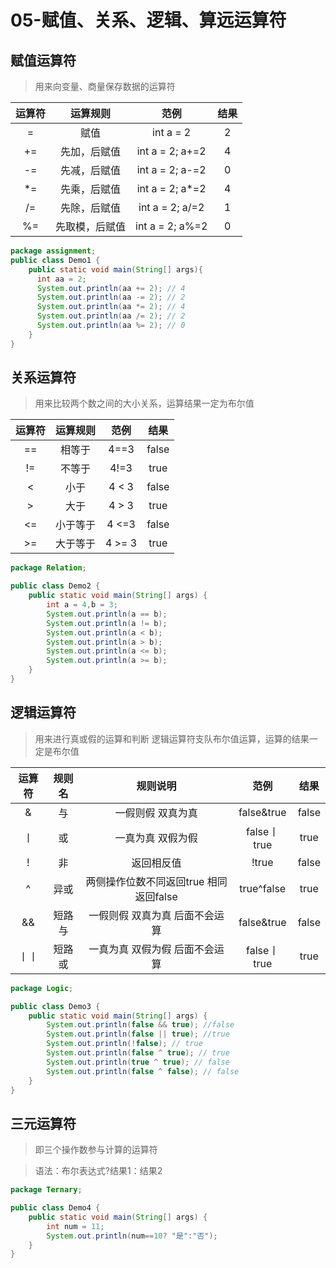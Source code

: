 # 05-赋值、关系、逻辑、算远运算符
## 赋值运算符
> 用来向变量、商量保存数据的运算符

| 运算符 | 运算规则 | 范例 | 结果 |
| :----: | :-----: | :---: | :---: |
| = | 赋值 | int a = 2 | 2 |
| += | 先加，后赋值 | int a = 2; a+=2 | 4 |
| -= | 先减，后赋值 | int a = 2; a-=2 | 0 |
| *= | 先乘，后赋值 | int a = 2; a*=2 | 4 |
| /= | 先除，后赋值 | int a = 2; a/=2 | 1 |
| %= | 先取模，后赋值 | int a = 2; a%=2 | 0 |

```java
package assignment;
public class Demo1 {
    public static void main(String[] args){
      int aa = 2;
      System.out.println(aa += 2); // 4
      System.out.println(aa -= 2); // 2
      System.out.println(aa *= 2); // 4
      System.out.println(aa /= 2); // 2
      System.out.println(aa %= 2); // 0
    }
}
```

## 关系运算符
> 用来比较两个数之间的大小关系，运算结果一定为布尔值

| 运算符 | 运算规则 | 范例 | 结果 |
| :----: | :-----: | :---: | :---: |
| == | 相等于 | 4==3 | false |
| != | 不等于 | 4!=3 | true |
| <  | 小于 | 4 < 3 | false |
| > | 大于 | 4 > 3 | true |
| <= | 小于等于 | 4 <=3 | false |
| >= | 大于等于 | 4 >= 3 | true |

```java
package Relation;

public class Demo2 {
    public static void main(String[] args) {
        int a = 4,b = 3;
        System.out.println(a == b);
        System.out.println(a != b);
        System.out.println(a < b);
        System.out.println(a > b);
        System.out.println(a <= b);
        System.out.println(a >= b);
    }
}
```

## 逻辑运算符
> 用来进行真或假的运算和判断
> 逻辑运算符支队布尔值运算，运算的结果一定是布尔值

| 运算符 | 规则名 | 规则说明 | 范例 | 结果 |
| :---: | :----: | :----: | :---: | :---: |
| & | 与 | 一假则假 双真为真 | false&true | false |
| 丨 | 或 | 一真为真 双假为假 | false丨true | true |
| ! | 非 | 返回相反值 | !true | false |
| ^ | 异或 | 两侧操作位数不同返回true 相同返回false | true^false | true |
| && | 短路与 | 一假则假 双真为真 后面不会运算 | false&true | false |
| 丨丨 | 短路或 | 一真为真 双假为假 后面不会运算 | false丨true | true |
```java
package Logic;

public class Demo3 {
    public static void main(String[] args) {
        System.out.println(false && true); //false
        System.out.println(false || true); //true
        System.out.println(!false); // true
        System.out.println(false ^ true); // true
        System.out.println(true ^ true); // false
        System.out.println(false ^ false); // false
    }
}

```
## 三元运算符

> 即三个操作数参与计算的运算符

> 语法：布尔表达式?结果1：结果2

```java
package Ternary;

public class Demo4 {
    public static void main(String[] args) {
        int num = 11;
        System.out.println(num==10? "是":"否");
    }
}

```



